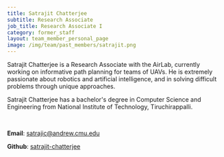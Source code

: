 ```yaml
---
title: Satrajit Chatterjee
subtitle: Research Associate
job_title: Research Associate I
category: former_staff
layout: team_member_personal_page
image: /img/team/past_members/satrajit.png
---
```


Satrajit Chatterjee is a Research Associate with the AirLab, currently working on informative path planning for teams of UAVs. He is extremely passionate about robotics and artificial intelligence, and in solving difficult problems through unique approaches. 

Satrajit Chatterjee has a bachelor's degree in Computer Science and Engineering from National Institute of Technology, Tiruchirappalli.

<br>


**Email**: [satrajic@andrew.cmu.edu](mailto:satrajic@andrew.cmu.edu)

**Github**: [satrajit-chatterjee](https://github.com/satrajit-chatterjee)

